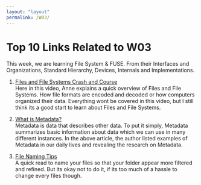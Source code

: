 ```yaml
---
layout: "layout"
permalink: /W03/
---
```


# Top 10 Links Related to W03
This week, we are learning File System & FUSE. From their Interfaces and Organizations, Standard Hierarchy, Devices, Internals and Implementations.

1. [Files and File Systems Crash and Course](https://www.youtube.com/watch?v=KN8YgJnShPM) <br>
   Here in this video, Anne explains a quick overview of Files and File Systems. How file formats are encoded and decoded or how computers organized their data. Everything wont be covered in this video, but I still think its a good start to learn about Files and File Systems.
   
2. [What is Metadata?](https://blog.storagecraft.com/metadata-great-privacy-debate/) <br>
   Metadata is data that describes other data. To put it simply, Metadata summarizes basic information about data which we can use in many different instances. In the above article, the author listed examples of Metadata in our daily lives and revealing the research on Metadata.
    
3. [File Naming Tips](https://huridocs.org/resource-library/organising-a-collection-of-human-rights-information/file-naming-conventions/) <br>
   A quick read to name your files so that your folder appear more filtered and refined. But its okay not to do it, if its too much of a hassle to change every files though.
